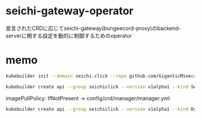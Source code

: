 # seichi-gateway-operator
宣言されたCRDに応じてseichi-gateway(bungeecord-proxy)のbackend-serverに関する設定を動的に制御するためのoperator

# memo

```sh
kubebuilder init --domain seichi.click --repo github.com/GiganticMinecraft/seichi-gateway-operator
```

```sh
kubebuilder create api --group seichiclick --version v1alpha1 --kind SeichiReviewGateway --controller --resource
```

imagePullPolicy: IfNotPresent -> config/crd/manager/manager.yml

```sh
kubebuilder create api --group seichiclick --version v1alpha1 --kind DynamicBungeeCordConfigration --controller --resource
```
